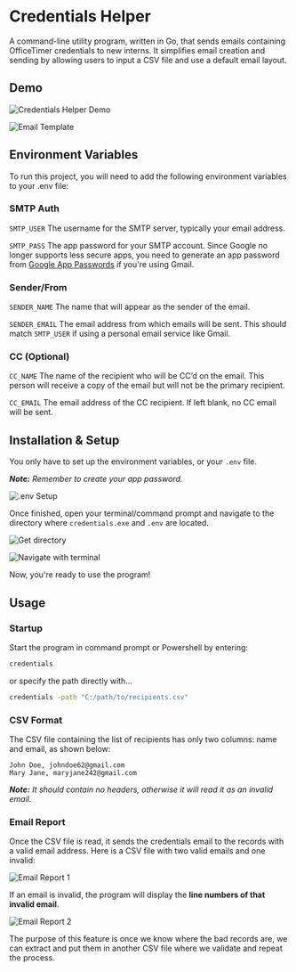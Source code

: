 # **Credentials Helper**

A command-line utility program, written in Go, that sends emails containing OfficeTimer credentials to new interns. It simplifies email creation and sending by allowing users to input a CSV file and use a default email layout.
## **Demo**

![Credentials Helper Demo](https://i.imgur.com/colTSvk.gif)

![Email Template](https://i.imgur.com/1fQbCEM.png)


## **Environment Variables**

To run this project, you will need to add the following environment variables to your .env file:

### SMTP Auth

`SMTP_USER` The username for the SMTP server, typically your email address.

`SMTP_PASS` The app password for your SMTP account. Since Google no longer supports less secure apps, you need to generate an app password from [Google App Passwords](https://myaccount.google.com/apppasswords) if you're using Gmail.

### Sender/From

`SENDER_NAME` The name that will appear as the sender of the email.

`SENDER_EMAIL` The email address from which emails will be sent. This should match `SMTP_USER` if using a personal email service like Gmail.

### CC (Optional)

`CC_NAME` The name of the recipient who will be CC’d on the email. This person will receive a copy of the email but will not be the primary recipient.

`CC_EMAIL` The email address of the CC recipient. If left blank, no CC email will be sent.
## **Installation & Setup**

You only have to set up the environment variables, or your `.env` file.

***Note:** Remember to create your app password.* 

![.env Setup](https://i.imgur.com/YsSwhCa.png)

Once finished, open your terminal/command prompt and navigate to the directory where `credentials.exe` and `.env` are located.

![Get directory](https://i.imgur.com/riMF1is.png)

![Navigate with terminal](https://i.imgur.com/z9Vrq5M.png)

Now, you're ready to use the program!
## **Usage**

### Startup

Start the program in command prompt or Powershell by entering:

```cmd
credentials
```

or specify the path directly with...

```cmd
credentials -path "C:/path/to/recipients.csv"
```

### CSV Format

The CSV file containing the list of recipients has only two columns: name and email, as shown below:

    John Doe, johndoe62@gmail.com
    Mary Jane, maryjane242@gmail.com

***Note:** It should contain no headers, otherwise it will read it as an invalid email.*

### Email Report

Once the CSV file is read, it sends the credentials email to the records with a valid email address. Here is a CSV file with two valid emails and one invalid:

![Email Report 1](https://i.imgur.com/g5qzePA.png)

If an email is invalid, the program will display the **line numbers of that invalid email**.

![Email Report 2](https://i.imgur.com/ljCpKGP.png)

The purpose of this feature is once we know where the bad records are, we can extract and put them in another CSV file where we validate and repeat the process.
